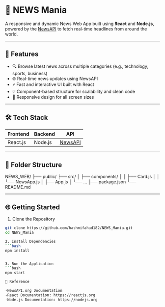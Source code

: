 # 📰 NEWS Mania

A responsive and dynamic News Web App built using **React** and **Node.js**, powered by the [NewsAPI](https://newsapi.org/) to fetch real-time headlines from around the world.

---

## 🚀 Features

- 🔍 Browse latest news across multiple categories (e.g., technology, sports, business)
- 🌐 Real-time news updates using NewsAPI
- ⚡ Fast and interactive UI built with React
- 💡 Component-based structure for scalability and clean code
- 📱 Responsive design for all screen sizes

---

## 🛠️ Tech Stack

| Frontend | Backend | API |
|----------|---------|-----|
| React.js | Node.js | [NewsAPI](https://newsapi.org/) |

---

## 📁 Folder Structure

NEWS_WEB/
├── public/
├── src/
│ ├── components/
│ │ ├── Card.js
│ │ └── NewsApp.js
│ ├── App.js
│ └── ...
├── package.json
└── README.md

---

## 🌐 Getting Started

1. Clone the Repository
```bash
git clone https://github.com/hashmifahad182/NEWS_Mania.git
cd NEWS_Mania

2. Install Dependencies
```bash
npm install


3. Run the Application
```bash
npm start

🔗 Reference

-NewsAPI.org Documentation
-React Documentation: https://reactjs.org
-Node.js Documentation: https://nodejs.org
